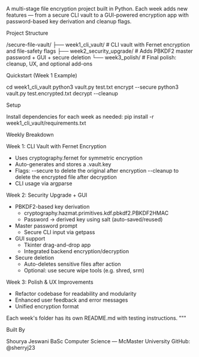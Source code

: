 A multi-stage file encryption project built in Python. Each week adds new features — from a secure CLI vault to a GUI-powered encryption app with password-based key derivation and cleanup flags.

Project Structure 

/secure-file-vault/
├── week1_cli_vault/         # CLI vault with Fernet encryption and file-safety flags
├── week2_security_upgrade/  # Adds PBKDF2 master password + GUI + secure deletion
└──  week3_polish/            # Final polish: cleanup, UX, and optional add-ons

Quickstart (Week 1 Example)

cd week1_cli_vault
python3 vault.py test.txt encrypt --secure
python3 vault.py test.encrypted.txt decrypt --cleanup

Setup

Install dependencies for each week as needed:
pip install -r week1_cli_vault/requirements.txt

Weekly Breakdown

Week 1: CLI Vault with Fernet Encryption
- Uses cryptography.fernet for symmetric encryption
- Auto-generates and stores a .vault.key
- Flags:
  --secure to delete the original after encryption
  --cleanup to delete the encrypted file after decryption
- CLI usage via argparse

Week 2: Security Upgrade + GUI
- PBKDF2-based key derivation
  - cryptography.hazmat.primitives.kdf.pbkdf2.PBKDF2HMAC
  - Password → derived key using salt (auto-saved/reused)
- Master password prompt
  - Secure CLI input via getpass
- GUI support
  - Tkinter drag-and-drop app
  - Integrated backend encryption/decryption
- Secure deletion
  - Auto-deletes sensitive files after action
  - Optional: use secure wipe tools (e.g. shred, srm)

Week 3: Polish & UX Improvements
- Refactor codebase for readability and modularity
- Enhanced user feedback and error messages
- Unified encryption format

Each week's folder has its own README.md with testing instructions.
"""

Built By

Shourya Jeswani
BaSc Computer Science — McMaster University
GitHub: @sherryj23
